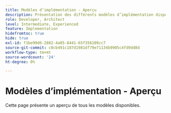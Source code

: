```yaml
---
title: Modèles d’implémentation - Aperçu
description: Présentation des différents modèles d’implémentation disponibles pour Adobe Target
role: Developer, Architect
level: Intermediate, Experienced
feature: Implementation
hidefromtoc: true
hide: true
exl-id: f1be99d6-2882-4a05-8441-65f356109cc7
source-git-commit: c0cb491c187d1981df79e71134b9905c4fd9dd8d
workflow-type: tm+mt
source-wordcount: '24'
ht-degree: 0%

---
```


# Modèles d’implémentation - Aperçu

Cette page présente un aperçu de tous les modèles disponibles.
